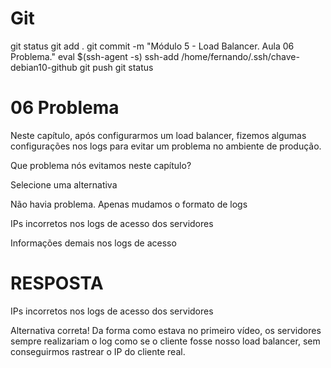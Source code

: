 
# #####################################################################################################################################################
# #####################################################################################################################################################
# #####################################################################################################################################################
# #####################################################################################################################################################
# Git

git status
git add .
git commit -m "Módulo 5 - Load Balancer. Aula 06 Problema."
eval $(ssh-agent -s)
ssh-add /home/fernando/.ssh/chave-debian10-github
git push
git status



# #####################################################################################################################################################
# #####################################################################################################################################################
# #####################################################################################################################################################
# #####################################################################################################################################################
# 06 Problema

Neste capítulo, após configurarmos um load balancer, fizemos algumas configurações nos logs para evitar um problema no ambiente de produção.

Que problema nós evitamos neste capítulo?

Selecione uma alternativa

Não havia problema. Apenas mudamos o formato de logs


IPs incorretos nos logs de acesso dos servidores


Informações demais nos logs de acesso




# #####################################################################################################################################################
# #####################################################################################################################################################
# #####################################################################################################################################################
# #####################################################################################################################################################
# RESPOSTA

IPs incorretos nos logs de acesso dos servidores


Alternativa correta! Da forma como estava no primeiro vídeo, os servidores sempre realizariam o log como se o cliente fosse nosso load balancer, sem conseguirmos rastrear o IP do cliente real.
